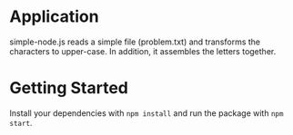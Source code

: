 
# Application

simple-node.js reads a simple file (problem.txt) and transforms the characters to upper-case. In addition, it assembles the letters together.

# Getting Started

Install your dependencies with `npm install` and run the package with `npm start`.
